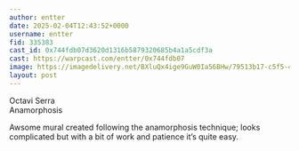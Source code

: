 ```yaml
---
author: entter
date: 2025-02-04T12:43:52+0000
username: entter
fid: 335383
cast_id: 0x744fdb07d3620d1316b5879320685b4a1a5cdf3a
cast: https://warpcast.com/entter/0x744fdb07
image: https://imagedelivery.net/BXluQx4ige9GuW0Ia56BHw/79513b17-c5f5-4805-b5e0-df6287b60b00/original
layout: post
---
```

Octavi Serra  
Anamorphosis  
  
Awsome mural created following the anamorphosis technique; looks complicated but with a bit of work and patience it’s quite easy.  

<img src='https://imagedelivery.net/BXluQx4ige9GuW0Ia56BHw/79513b17-c5f5-4805-b5e0-df6287b60b00/original' alt='' referrerpolicy='no-referrer'/>
<img src='https://imagedelivery.net/BXluQx4ige9GuW0Ia56BHw/1a6d8614-499c-4807-2368-6c24d9edcf00/original' alt='' referrerpolicy='no-referrer'/>